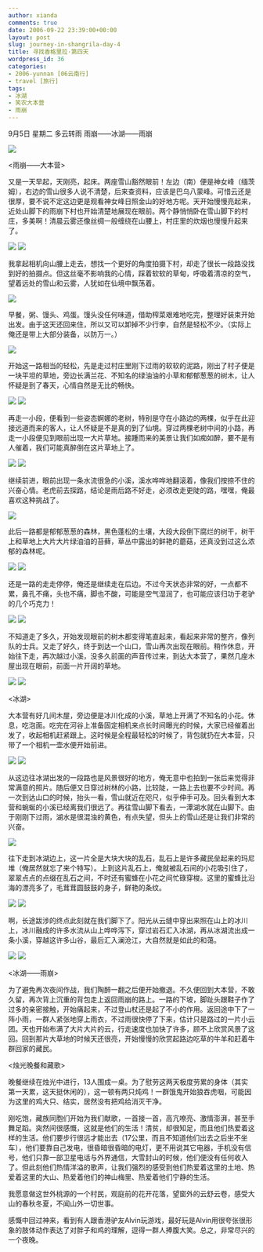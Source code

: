 ```yaml
---
author: xianda
comments: true
date: 2006-09-22 23:39:00+00:00
layout: post
slug: journey-in-shangrila-day-4
title: 寻找香格里拉·第四天
wordpress_id: 36
categories:
- 2006-yunnan [06云南行]
- travel [旅行]
tags:
- 冰湖
- 笑农大本营
- 雨崩
---
```


9月5日 星期二 多云转雨 雨崩——冰湖——雨崩

![](http://tkfiles.storage.msn.com/x1pc_jqddVOWRmZwPWAHYlShwZNX7IkAeuEcWRkyCjLgpcPrSBpYAquv0Gu8Gds3DCo_cGsjHQ5GmHGitISlpq73qm3cDLTiZzK5T3eAKdtlV2ZHWUQM-mhWFSexwr-7urQMrYbJUTzbMo)

<雨崩——大本营>

又是一天早起，天刚亮，起床。两座雪山豁然眼前！左边（南）便是神女峰（缅茨姆），右边的雪山很多人说不清楚，后来查资料，应该是巴乌八蒙峰。可惜云还是很厚，要不说不定这边更是观看神女峰日照金山的好地方呢。天开始慢慢亮起来，近处山脚下的雨崩下村也开始清楚地展现在眼前。两个静悄悄卧在雪山脚下的村庄，多美啊！清晨云雾还像丝绸一般缠绕在山腰上，村庄里的炊烟也慢慢升起来了。

<!-- more -->

![](http://tkfiles.storage.msn.com/x1pc_jqddVOWRmZwPWAHYlSh_7SQITjFy7yIky2SvrH6RDiycMz1TYBPk6ZTKcgLGU_Hx3XuWnpeJxl3eGQwzNBP6sz6I2ebSzoYz6YiYKijR84Gq-wH3Wga84Jj6l8Ta12-sqlOD9TR7I)
![](http://tkfiles.storage.msn.com/x1pc_jqddVOWRmZwPWAHYlSh0802u5IJ71kAlPwlCfIYoDwP-zlmjsKzNAYjxTy-eQV4o_5BHWk6EErSoh6jt-HbzKeU0_f7vXfGm4gQLK5OMmnfqzhADO8KRluUIwlJ2VCSs7Wp3x2hIw)

我拿起相机向山腰上走去，想找一个更好的角度拍摄下村，却走了很长一段路没找到好的拍摄点。但这丝毫不影响我的心情，踩着软软的草甸，呼吸着清凉的空气，望着远处的雪山和云雾，人犹如在仙境中飘荡着。

![](http://tkfiles.storage.msn.com/x1pc_jqddVOWRmZwPWAHYlShxmTPc0Mnu4JBX9Z9e_logefA6fBuk4NWMsPwwBI-ZbEKP4dFF_EvAA8fvMHC88W6_ubWM38bt8vl4ZLd-SVAsukrVGdMkMIa1YqxP47uNDL1KaD8pai2_8)

早餐，粥、馒头、鸡蛋。馒头没任何味道，借助榨菜艰难地吃完，整理好装束开始出发。由于这天还回来住，所以又可以卸掉不少行李，自然是轻松不少。（实际上俺还是带上大部分装备，以防万一。）

![](http://tkfiles.storage.msn.com/x1pc_jqddVOWRmZwPWAHYlSh2KWQ572O9vICUPGPJWKJrToX4fvOnVPaTq64SyaxjN7QwjOo7LGM5RMZ-BrgiBuu1C36uahRGYfSXg8ayz2s30WXXEPDvkkUAS-TsyNDRcaUB2YrbBlPyY)

开始这一路相当的轻松，先是走过村庄里刚下过雨的软软的泥路，刚出了村子便是一块平坦的草地，旁边长满兰花、不知名的绿油油的小草和郁郁葱葱的树木，让人怀疑是到了春天，心情自然是无比的畅快。

![](http://tkfiles.storage.msn.com/x1pc_jqddVOWRmZwPWAHYlSh0lRN-PYntIPPcdUIQ-3Htg4gBodks1fnmYiTqpR1upnxCGCkclTQm6mMZ79wLcRYrSHZD2Ul9NC2tmEfWNQseItpqN23Ar0-MQNrQBsrjmZ_piZdDUOcM4)
![](http://tkfiles.storage.msn.com/x1pc_jqddVOWRmZwPWAHYlShx6g-nG__wBDEhGWrJUIoGMp8MGGzfbJrKoyQOpQpHOt1ZKbcmMrPKkYsp23E4_S7IjY9Ql6vkdhyczbCoidYEm8U0mMeThfg88K2RO7p_mO1uyI-Ve93rA)

再走一小段，便看到一些姿态婀娜的老树，特别是守在小路边的两棵，似乎在此迎接远道而来的客人，让人怀疑是不是真的到了仙境。穿过两棵老树中间的小路，再走一小段便见到眼前出现一大片草地。接踵而来的美景让我们如痴如醉，要不是有人催着，我们可能真醉倒在这片草地上了。

![](http://tkfiles.storage.msn.com/x1pc_jqddVOWRmZwPWAHYlSh1j2x_2XlpzeiWzxxfhc0addRqnOqPsXuO8FyDz-WWlZDsD9IIp56OUkVF8Q_XXmO1xGV3NqJr4_coPN4nd9LXIWoN5quqJFVe_GStn0eZcW)
![](http://tkfiles.storage.msn.com/x1pc_jqddVOWRmZwPWAHYlSh-m_xwt_nCzNm0oMW5KmSMRRrSp1wKWZWLGhfgoHAc4bEncUkNaESsd4g7ycnwumdvcmG-VB_PUmHzysGYzGhVVEMUb2-CjuCnDSmRs6gVuAwvcEKCFzOfE)

继续前进，眼前出现一条水流很急的小溪，溪水哗哗地翻滚着，像我们按捺不住的兴奋心情。老虎前去探路，结论是雨后路不好走，必须改走更陡的路，嘿嘿，俺最喜欢这种挑战了。

![](http://tkfiles.storage.msn.com/x1pc_jqddVOWRmZwPWAHYlSh7dHXmBEzt5yPJQg8LWtC6B3vsG05pnC0DycacpjIGBunZNxUW5OwzJ5wYxzCspNknzFRtHwuIW0N3DiuFMWXdssIgu_hlRgpSsuPnMf-Pss3-4nFaH034I)

此后一路都是郁郁葱葱的森林，黑色蓬松的土壤，大段大段倒下腐烂的树干，树干上和草地上大片大片绿油油的苔藓，草丛中露出的鲜艳的蘑菇，还真没到过这么浓郁的森林呢。

![](http://tkfiles.storage.msn.com/x1pc_jqddVOWRmZwPWAHYlSh-6Wi_-QOAbC_yaVXguByazbxRhtw0iUNK635uhoKIHW3HQdx1gKHEuHVvzjZI6pUD2BjLfYnhafNOnyZvUTTpA8mIcsEhaqyBtPvKeCp2kX8nOdTEcIYKE)
![](http://tkfiles.storage.msn.com/x1pc_jqddVOWRmZwPWAHYlSh2_aR8HZUgAXwYDJZ-jC4Gy51ey8HklDrKcIQ_KZ0HTdfE1krijvgnYDV9VEt5kJcYKYEisJKWTZk7aeCnL7Vps0eUrzbNaAM-dXKN5xVumHZgG0C6E2xpo)

还是一路的走走停停，俺还是继续走在后边。不过今天状态非常的好，一点都不累，鼻孔不痛，头也不痛，脚也不酸，可能是空气湿润了，也可能应该归功于老驴的几个巧克力！

![](http://tkfiles.storage.msn.com/x1pc_jqddVOWRmZwPWAHYlShyzohy54ju7sftkTPd7UJkTzI6cziet51bzFLO_HOgXAEDp9qxX91Yn0-foiJWCLIXqyNo5mynmwfFrZ2mVkhsKEjBHpbtOujwkfyW-Nm8BGziJqOLdrxrE)
![](http://tkfiles.storage.msn.com/x1pc_jqddVOWRmZwPWAHYlSh6qPMBI-5r9qwRAx9mtLhbZ6ZzFKYaFKBw8ekL_gEiWpdAgLtdKin0Nv4vknuHfGGJV5IfGo4PwHoR7ES_DBg7pWh5bDxSR_Y2t23Q0NbyIeuSByROHONy8)

不知道走了多久，开始发现眼前的树木都变得笔直起来，看起来非常的整齐，像列队的士兵。又走了好久，终于到达一个山口，雪山再次出现在眼前。稍作休息，开始往下走，再次越过小溪，没多久前面的声音传过来，到达大本营了，果然几座木屋出现在眼前，前面一片开阔的草地。

![](http://tkfiles.storage.msn.com/x1pc_jqddVOWRmZwPWAHYlSh-pWf5-Cv5JWapOiO1d6jizHj3aQACJ7FPet05lmeqWQs6k-JYVx6PnGkz4HQPnK2m44WZBYdBQ6VEx6TMYvJHAVs8xcdfuPstT7LP-kXdWIWjBP5oayfVY)
![](http://tkfiles.storage.msn.com/x1pc_jqddVOWRmZwPWAHYlSh6gxlAvgeITruO3niO8-WiUizSH4VAUe2wpYzq6hzZbcKR19QQZKN-7FHmzshZ-wXM8_Fw3BVTYMqOJwgRYBxlqcehKAOFBFLnw_F2OpnNue5H1jewMBBno)

<冰湖>

大本营有好几间木屋，旁边便是冰川化成的小溪，草地上开满了不知名的小花。休息，吃泡面。吃完在河谷上准备固定相机来点长时间曝光的时候，大家已经催着出发了，收起相机赶紧跟上。这时候是全程最轻松的时候了，背包就扔在大本营，只带了一个相机一壶水便开始前进。

![](http://tkfiles.storage.msn.com/x1pc_jqddVOWRmZwPWAHYlShzdQcb-WFXbJCGrY3LsiYAbY5M9d7S7HqQksgChNr2VtLpDLJQGICGTm0x83AVzUQDveFGD0je5yMr2Cgk9AxI6K-bXo3SqzAmvbb9_PQEdwU_k8DS1oRHI)
![](http://tkfiles.storage.msn.com/x1pc_jqddVOWRmZwPWAHYlSh1sohnYCzhBNrQK_vPSCW0DnreegYOQB-v6Hwwd56qqIBokYghA0jsBQaXP6HMLjoOMF_yJSBVxvyEXePcaTgMkfT9ucmsQ8d5CQO279F-W01fx_DhuwmLU)

从这边往冰湖出发的一段路也是风景很好的地方，俺无意中也拍到一张后来觉得非常满意的照片。随后便又日穿过树林的小路，比较陡，一路上去也要不少时间。再一次到达山口的时候，抬头一看，雪山就近在咫尺，似乎伸手可及。回头看到大本营和蜿蜒的小溪已经离我们很远了。再往雪山脚下看去，一潭湖水就在山脚下。由于刚刚下过雨，湖水是很混浊的黄色，有点失望，但头上的雪山还是让我们非常的兴奋。

![](http://tkfiles.storage.msn.com/x1pc_jqddVOWRmZwPWAHYlSh94ek17FbI_Tp0UuR3pX_tDI91UziPzse-va1G0e5sPkRxHsM86Q7o5rypGHO06ZQWKUfcnaDUwc4QZBD6_AmH3Vup5UNr91WYm-cbVHLhmJRsiU6_pqRFQ)

往下走到冰湖边上，这一片全是大块大块的乱石，乱石上是许多藏民垒起来的玛尼堆（俺居然就忘了来个特写）。上到这片乱石上，俺就被乱石间的小花吸引住了，翠翠点点的点缀在乱石之间，不时还有蜜蜂在小花之间忙碌穿梭。这里的蜜蜂比沿海的漂亮多了，毛茸茸圆鼓鼓的身子，鲜艳的条纹。

![](http://tkfiles.storage.msn.com/x1pc_jqddVOWRmZwPWAHYlSh8AL4orAhwPo0lo3U0JblEq3_rZ-8-2_BHf0gHmetcBz1Feaa-SVFclasjBt1HGgiAOeYeTpKX2YXc3L7_A_YC4A-WG6Q5vgs2E1WtLZ__bwcBxPOgn98C4)
![](http://tkfiles.storage.msn.com/x1pc_jqddVOWRmZwPWAHYlSh4ykBltVuZVGf5szygqy2LlmDAOAGzos0MWu_zF1fVu7npuMjka26sC9UkRfhAAWDY973Tcc3p32Fi9baqQDII6ll6TKFzrIIBCzb0n1NEGpMvLWxTLMGj4)

啊，长途跋涉的终点此刻就在我们脚下了。阳光从云缝中穿出来照在山上的冰川上，冰川融成的许多水流从山上哗哗泻下，穿过岩石汇入冰湖，再从冰湖流出成一条小溪，穿越这许多山谷，最后汇入澜沧江，大自然就是如此的和蔼。

![](http://tkfiles.storage.msn.com/x1pc_jqddVOWRmZwPWAHYlSh9zmqu_r-7C85zlop37SedfbAx27Xi2I8G29P_e3liD0CA78sSrhutzQ2zn6MIdkaUKh8bRGb9sKz268OP7zcvRFI1bAJarq2Me6P4P22pcB7W63Auo23mo)
![](http://tkfiles.storage.msn.com/x1pc_jqddVOWRmZwPWAHYlSh1a78TPqed-kxI7IedAo9NhTKajYWbTYImXzpoCPERBZcy21NDlFkZpf0MRB7eAxnxIOA4YuAn1_k9lrW9aYWCi2TGVolNRdK9MJcXrjuWcaZGMogAMPoBw)

<冰湖——雨崩>

为了避免再次夜间作战，我们陶醉一翻之后便开始撤退。不久便回到大本营，不敢久留，再次背上沉重的背包走上返回雨崩的路上。一路的下坡，脚趾头跟鞋子作了过多的亲密接触，开始痛起来，不过登山杖还是起了不小的作用。返回途中下了一阵小雨，一群人紧张地穿上雨衣，不过雨很快停了下来，估计只是路过的一片小云团。天也开始布满了大片大片的云，行走速度也加快了许多，顾不上欣赏风景了这回。回到那片大草地的时候天还很亮，开始慢慢的欣赏起路边吃草的牛羊和赶着牛群回家的藏民。

<烛光晚餐和藏歌>

晚餐继续在烛光中进行，13人围成一桌。为了慰劳这两天极度劳累的身体（其实第一天累，这天挺休闲的），这一顿有两只炖鸡！一群饿鬼开始狼吞虎咽，可能因为这里的鸡大只、结实，居然没有把鸡给消灭干净。

刚吃饱，藏族同胞们开始为我们献歌，一首接一首，高亢嘹亮、激情澎湃，甚至手舞足蹈。突然间很感慨，这就是他们的生活！清贫，却很知足，而且他们热爱着这样的生活。他们要步行很远才能出去（17公里，而且不知道他们出去之后坐不坐车），他们要靠自己发电，很昏暗很昏暗的电灯，更不用说其它电器，手机没有信号，他们只靠一部卫星电话与外界通信，大雪封山的时候，他们便没有任何收入了。但此刻他们热情洋溢的歌声，让我们强烈的感受到他们热爱着这里的土地、热爱着这里的大山、热爱着他们的神山梅里、热爱着他们宁静的生活。

我愿意做这世外桃源的一个村民，观庭前的花开花落，望窗外的云舒云卷，感受大山的春秋冬夏，不闻山外一切世事。

感慨中回过神来，看到有人跟香港驴友Alvin玩游戏，最好玩是Alvin用很夸张很形象的肢体动作表达了对胖子和鸡的理解，逗得一群人捧腹大笑。总之，非常尽兴的一个夜晚。

